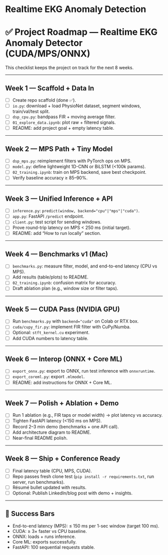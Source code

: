 # Realtime EKG Anomaly Detection

# ✅ Project Roadmap — Realtime EKG Anomaly Detector (CUDA/MPS/ONNX)

This checklist keeps the project on track for the next 8 weeks.

---

## Week 1 — Scaffold + Data In
- [ ] Create repo scaffold (done ✅).
- [ ] `io.py`: download + load PhysioNet dataset, segment windows, train/val/test split.
- [ ] `dsp_cpu.py`: bandpass FIR + moving average filter.
- [ ] `01_explore_data.ipynb`: plot raw + filtered signals.
- [ ] README: add project goal + empty latency table.

---

## Week 2 — MPS Path + Tiny Model
- [ ] `dsp_mps.py`: reimplement filters with PyTorch ops on MPS.
- [ ] `model.py`: define lightweight 1D-CNN or BiLSTM (<100k params).
- [ ] `02_training.ipynb`: train on MPS backend, save best checkpoint.
- [ ] Verify baseline accuracy ≥ 85–90%.

---

## Week 3 — Unified Inference + API
- [ ] `inference.py`: `predict(window, backend="cpu"|"mps"|"cuda")`.
- [ ] `app.py`: FastAPI `/predict` endpoint.
- [ ] `client.py`: test script for sending windows.
- [ ] Prove round-trip latency on MPS < 250 ms (initial target).
- [ ] README: add “How to run locally” section.

---

## Week 4 — Benchmarks v1 (Mac)
- [ ] `benchmarks.py`: measure filter, model, and end-to-end latency (CPU vs MPS).
- [ ] Add results (table/plots) to README.
- [ ] `02_training.ipynb`: confusion matrix for accuracy.
- [ ] Draft ablation plan (e.g., window size or filter taps).

---

## Week 5 — CUDA Pass (NVIDIA GPU)
- [ ] Run `benchmarks.py` with `backend="cuda"` on Colab or RTX box.
- [ ] `cuda/cupy_fir.py`: implement FIR filter with CuPy/Numba.
- [ ] Optional: `stft_kernel.cu` experiment.
- [ ] Add CUDA numbers to latency table.

---

## Week 6 — Interop (ONNX + Core ML)
- [ ] `export_onnx.py`: export to ONNX, run test inference with `onnxruntime`.
- [ ] `export_coreml.py`: export `.mlmodel`.
- [ ] README: add instructions for ONNX + Core ML.

---

## Week 7 — Polish + Ablation + Demo
- [ ] Run 1 ablation (e.g., FIR taps or model width) → plot latency vs accuracy.
- [ ] Tighten FastAPI latency (<150 ms on MPS).
- [ ] Record 2–3 min demo (benchmarks + one API call).
- [ ] Add architecture diagram to README.
- [ ] Near-final README polish.

---

## Week 8 — Ship + Conference Ready
- [ ] Final latency table (CPU, MPS, CUDA).
- [ ] Repo passes fresh clone test (`pip install -r requirements.txt`, run server, run benchmarks).
- [ ] Résumé bullet updated with results.
- [ ] Optional: Publish LinkedIn/blog post with demo + insights.

---

## 🚩 Success Bars
- End-to-end latency (MPS): ≤ 150 ms per 1-sec window (target 100 ms).
- CUDA: ≥ 3× faster vs CPU baseline.
- ONNX: loads + runs inference.
- Core ML: exports successfully.
- FastAPI: 100 sequential requests stable.
